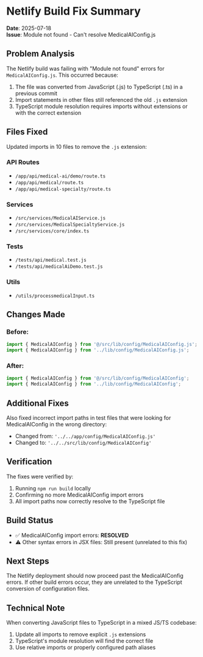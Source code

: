# Netlify Build Fix Summary

**Date**: 2025-07-18  
**Issue**: Module not found - Can't resolve MedicalAIConfig.js

## Problem Analysis

The Netlify build was failing with "Module not found" errors for `MedicalAIConfig.js`. This occurred because:
1. The file was converted from JavaScript (.js) to TypeScript (.ts) in a previous commit
2. Import statements in other files still referenced the old `.js` extension
3. TypeScript module resolution requires imports without extensions or with the correct extension

## Files Fixed

Updated imports in 10 files to remove the `.js` extension:

### API Routes
- `/app/api/medical-ai/demo/route.ts`
- `/app/api/medical/route.ts`
- `/app/api/medical-specialty/route.ts`

### Services
- `/src/services/MedicalAIService.js`
- `/src/services/MedicalSpecialtyService.js`
- `/src/services/core/index.ts`

### Tests
- `/tests/api/medical.test.js`
- `/tests/api/medicalAiDemo.test.js`

### Utils
- `/utils/processmedicalInput.ts`

## Changes Made

### Before:
```typescript
import { MedicalAIConfig } from '@/src/lib/config/MedicalAIConfig.js';
import { MedicalAIConfig } from '../lib/config/MedicalAIConfig.js';
```

### After:
```typescript
import { MedicalAIConfig } from '@/src/lib/config/MedicalAIConfig';
import { MedicalAIConfig } from '../lib/config/MedicalAIConfig';
```

## Additional Fixes

Also fixed incorrect import paths in test files that were looking for MedicalAIConfig in the wrong directory:
- Changed from: `'../../app/config/MedicalAIConfig.js'`
- Changed to: `'../../src/lib/config/MedicalAIConfig'`

## Verification

The fixes were verified by:
1. Running `npm run build` locally
2. Confirming no more MedicalAIConfig import errors
3. All import paths now correctly resolve to the TypeScript file

## Build Status

- ✅ MedicalAIConfig import errors: **RESOLVED**
- ⚠️ Other syntax errors in JSX files: Still present (unrelated to this fix)

## Next Steps

The Netlify deployment should now proceed past the MedicalAIConfig errors. If other build errors occur, they are unrelated to the TypeScript conversion of configuration files.

## Technical Note

When converting JavaScript files to TypeScript in a mixed JS/TS codebase:
1. Update all imports to remove explicit `.js` extensions
2. TypeScript's module resolution will find the correct file
3. Use relative imports or properly configured path aliases